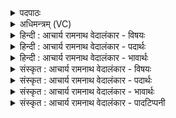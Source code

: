 <details><summary>पदपाठः</summary>

अ꣣ग्नि꣢म्। दू꣣त꣢म्। वृ꣣णीमहे। हो꣡ता꣢꣯रम्। वि꣣श्व꣡वे꣢दसम्। वि꣣श्व꣢। वे꣣दसम्। अस्य꣢। य꣣ज्ञ꣡स्य꣢। सु꣣क्र꣡तु꣢म्। सु꣣। क्र꣡तु꣢म्। ७९०।
</details>

<details><summary>अधिमन्त्रम् (VC)</summary>

- अग्निः
- मेधातिथिः काण्वः
- गायत्री
- षड्जः
</details>

<details><summary>हिन्दी : आचार्य रामनाथ वेदालंकार - विषयः</summary>

प्रथम ऋचा पूर्वार्चिक में क्रमाङ्क ३ पर परमात्मा के पक्ष में व्याख्यात हो चुकी है। यहाँ आचार्य,राजा और भौतिक अग्नि के पक्ष में व्याख्या करते हैं।
</details>

<details><summary>हिन्दी : आचार्य रामनाथ वेदालंकार - पदार्थः</summary>

पदार्थान्वयभाषाः -  प्रथम—आचार्य के पक्ष में। हम (होतारम्) विद्या और आचार के दाता, (विश्ववेदसम्) सम्पूर्ण वाङ्मय के ज्ञाता, (अस्य) इस किये जाते हुए (यज्ञस्य) विद्या-यज्ञ के (सुक्रतुम्) सुकर्ता, (दूतम्) दुर्गुण, दुर्व्यसन, प्रमाद, आलस्य, दुःख आदि को संतप्त करनेवाले (अग्निम्) तेजस्वी, कर्मनिष्ठ, अग्रनेता आचार्य को (वृणीमहे) गुरुरूप से वरते हैं ॥ द्वितीय—राजा के पक्ष में। हम (होतारम्) सुराज्य-व्यवस्था से प्रजाओं को सुख देनेवाले, (विश्ववेदसम्) सम्पूर्ण राजनीतिविज्ञान के ज्ञाता, (अस्य) इस किये जाते हुए (यज्ञस्य) राष्ट्र-यज्ञ के (सुक्रतुम्) सुकर्ता, दूतम् शत्रुओं तथा भ्रष्टाचारियों के संतापक, (अग्निम्) अग्रनेता, कर्मठ, सुयोग्य जन को (वृणीमहे) प्रजा के बीच से राजारूप में चुनते हैं ॥ तृतीय—भौतिक अग्नि के पक्ष में। हम शिल्पविद्या के ज्ञाता विद्वान् लोग (होतारम्) यानों और यन्त्रों में वेगादि गुण को देनेवाले, (विश्ववेदसम्) सब सुख के साधन जिससे प्राप्त होते हैं ऐसे, (अस्य) इस किये जाते हुए (यज्ञस्य) शिल्पयज्ञ के (सुक्रतुम्) सुसम्पादन में साधनभूत, दूतम् यन्त्रकलाओं को गति देनेवाले (अग्निम्) विद्युत् को (वृणीमहे) शिल्पक्रियाओं में प्रयुक्त करते हैं ॥१॥ इस मन्त्र में श्लेषालङ्कार है ॥१॥
</details>

<details><summary>हिन्दी : आचार्य रामनाथ वेदालंकार - भावार्थः</summary>

भावार्थभाषाः -  मनुष्यों को चाहिए कि जगदीश्वर की उपासना से शुभ प्रेरणा पाकर,सुयोग्य,उत्तम शिक्षा देनेवाले आचार्य को वरकर,सब विद्याएँ पढ़कर,सदाचार को स्वीकार करके,विद्युद्-विद्या से शिल्पविद्या की उन्नति द्वारा भू-यान,जल-यान और अन्तरिक्ष-यानों को तथा तरह-तरह के यन्त्रों को बना कर राष्ट्र की उन्नति करें ॥१॥
</details>

<details><summary>संस्कृत : आचार्य रामनाथ वेदालंकार - विषयः</summary>

तत्र प्रथमा ऋक् पूर्वार्चिके ३ क्रमाङ्के परमात्मपक्षे व्याख्यातपूर्वा। अत्राचार्यनृपतिभौतिकाग्नीनां विषये व्याख्यायते।
</details>

<details><summary>संस्कृत : आचार्य रामनाथ वेदालंकार - पदार्थः</summary>

पदार्थान्वयभाषाः -  प्रथमः—आचार्यपक्षे। वयम् (होतारम्) विद्यायाः आचारस्य च दातारम्, (विश्ववेदसम्) सर्वस्य वाङ्मयस्य वेत्तारम्, (अस्य) अनुष्ठीयमानस्य एतस्य (यज्ञस्य) विद्यायज्ञस्य (सुक्रतुम्) सुकर्तारम्, (दूतम्) शिष्यजनस्य दोषादीनाम् उपतापकम्। [टुदु उपतापे, दुनोति उपतपति दुर्गुणदुर्व्यसनप्रमादालस्यदुःखादीनि यः तम्।] (अग्निम्) तेजस्विनं कर्मनिष्ठम् अग्रनेतारम् आचार्यम् (वृणीमहे) गुरुत्वेन स्वीकुर्महे ॥ द्वितीयः—नृपतिपक्षे। वयम् (होतारम्) सुराज्यव्यवस्थया प्रजाभ्यः सुखदातारं राजदेयकरस्य च आदातारम्। [हु दानादनयोः, आदाने चेत्येके।] (विश्ववेदसम्) विश्वस्य सकलस्य राजनीतिविज्ञानस्य वेत्तारम्, (अस्य) अनुष्ठीयमानस्य एतस्य (यज्ञस्य) राष्ट्रयज्ञस्य (सुक्रतुम्) सुकर्तारम् (दूतम्) शत्रूणां भ्रष्टाचारिणां च सन्तापकम् (अग्निम्) अग्रणीं कर्मठं सुयोग्यं जनम् (वृणीमहे) प्रजामध्याद् नृपतित्वेन स्वीकुर्महे ॥ तृतीयः—भौतिकाग्निपक्षे। वयं शिल्पविद्यावेत्तारो विद्वांसः (होतारम्) यानेषु यन्त्रेषु च वेगादिगुणदातारम्, (विश्ववेदसम्) विश्वानि सुखसाधनानि विद्यन्ते प्राप्यन्ते यस्मात् तम्, (अस्य) अनुष्ठीयमानस्य एतस्य (यज्ञस्य) शिल्पयज्ञस्य (सुक्रतुम्) सुसम्पादनसाधनभूतम्, (दूतम्) यो दावयति गमयति यन्त्रकलाः तम् (अग्निम्) विद्युतम् (वृणीमहे) शिल्पक्रियासु प्रयुञ्ज्महे ॥१॥१ अत्र श्लेषालङ्कारः ॥१॥
</details>

<details><summary>संस्कृत : आचार्य रामनाथ वेदालंकार - भावार्थः</summary>

भावार्थभाषाः -  मनुष्यैर्जगदीश्वरोपासनया सत्प्रेरणां प्राप्य सुयोग्यं सुशिक्षकमाचार्यं वृत्वा सर्वा विद्या अधीत्य सदाचारमङ्गीकृत्य विद्युद्विद्यया शिल्पविद्योन्नत्या भूजलान्तरिक्षयानानि विविधानि यन्त्राणि च निर्माय राष्ट्रोन्नतिः संसाधनीया ॥१॥
</details>

<details><summary>संस्कृत : आचार्य रामनाथ वेदालंकार - पादटिप्पनी</summary>

टिप्पणी:   १. ऋ० १।१२।१, साम० ३, अथ० २०।१०१।१। १. ऋग्भाष्ये दयानन्दर्षिर्मन्त्रमिमं भौतिकाग्निप्रयोगेण शिल्पविद्योन्नतिविषये व्याख्यातवान्।
</details>